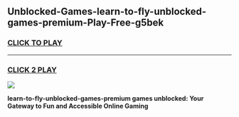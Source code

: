 
## Unblocked-Games-learn-to-fly-unblocked-games-premium-Play-Free-g5bek
<h3>
<a href="https://premium76.site?title=learn-to-fly-unblocked-games-premium&ref=09A">CLICK TO PLAY</a></h3>
<hr>

<h3>
<a href="https://premium76.site?title=learn-to-fly-unblocked-games-premium&ref=09A">CLICK 2 PLAY</a>
  
</h3>

<a href="https://premium76.site?title=learn-to-fly-unblocked-games-premium&ref=09A"><img src="https://clearcache.store/games.png"></a>


**learn-to-fly-unblocked-games-premium games unblocked: Your Gateway to Fun and Accessible Online Gaming**
